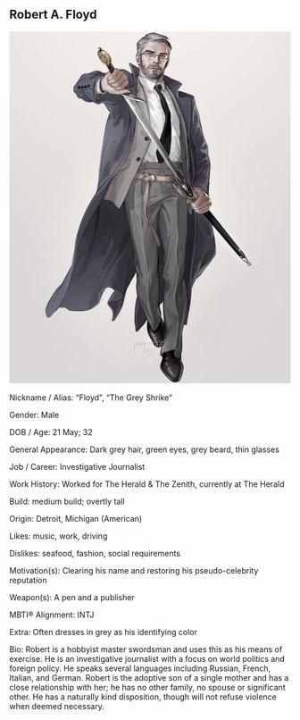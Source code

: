 ## Robert A. Floyd

![image of Robert](Bios/characterImages/robert.jpeg)

Nickname / Alias: “Floyd”, “The Grey Shrike”

Gender: Male

DOB / Age: 21 May; 32

General Appearance: Dark grey hair, green eyes, grey beard, thin glasses

Job / Career: Investigative Journalist

Work History: Worked for The Herald & The Zenith, currently at The Herald

Build: medium build; overtly tall

Origin: Detroit, Michigan (American)

Likes: music, work, driving

Dislikes: seafood, fashion, social requirements

Motivation(s): Clearing his name and restoring his pseudo-celebrity reputation

Weapon(s): A pen and a publisher

MBTI® Alignment: INTJ

Extra: Often dresses in grey as his identifying color

Bio: Robert is a hobbyist master swordsman and uses this as his means of exercise. He is an investigative journalist with a focus on world politics and foreign policy. He speaks several languages including Russian, French, Italian, and German. Robert is the adoptive son of a single mother and has a close relationship with her; he has no other family, no spouse or significant other. He has a naturally kind disposition, though will not refuse violence when deemed necessary.
